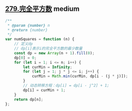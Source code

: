 ## [279.完全平方数](https://leetcode.cn/problems/perfect-squares/) <Badge type="warning">medium</Badge>


```js
/**
 * @param {number} n
 * @return {number}
 */
var numSquares = function (n) {
    // 定义dp
    // dp[i]表示i的完全平方数的最少数量
    const dp = new Array(n + 1).fill(0);
    dp[0] = 0;
    for (let i = 1; i <= n; i++) {
        let curMin = Infinity;
        for (let j = 1; j * j <= i; j++) {
            curMin = Math.min(curMin, dp[i - (j * j)]);
        }
        // 动态转移方程：dp[i] = dp[i - j^2] + 1;
        dp[i] = curMin + 1;
    }
    return dp[n];
};
```
